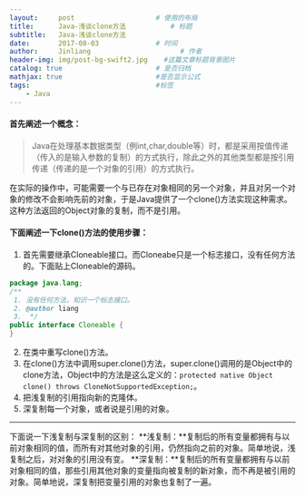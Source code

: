 ```yaml
---
layout:     post                    # 使用的布局
title:      Java-浅谈clone方法           # 标题 
subtitle:   Java-浅谈clone方法 
date:       2017-08-03              # 时间
author:     Jinliang                      # 作者
header-img: img/post-bg-swift2.jpg    #这篇文章标题背景图片
catalog: true                       # 是否归档
mathjax: true                       #是否显示公式
tags:                               #标签
    - Java
---
```


#### 首先阐述一个概念：

> Java在处理基本数据类型（例int,char,double等）时，都是采用按值传递（传入的是输入参数的复制）的方式执行，除此之外的其他类型都是按引用传递（传递的是一个对象的引用）的方式执行。


在实际的操作中，可能需要一个与已存在对象相同的另一个对象，并且对另一个对象的修改不会影响先前的对象，于是Java提供了一个clone()方法实现这种需求。这种方法返回的Object对象的复制，而不是引用。

#### 下面阐述一下clone()方法的使用步骤：

 1. 首先需要继承Cloneable接口。而Cloneabe只是一个标志接口，没有任何方法的。下面贴上Cloneable的源码。
```java
package java.lang;
/**
 1. 没有任何方法，知识一个标志接口。
 2. @author liang
 3.  */
public interface Cloneable {
}
```
 2. 在类中重写clone()方法。
 3. 在clone()方法中调用super.clone()方法，super.clone()调用的是Object中的clone方法，Object中的方法是这么定义的：`protected native Object clone() throws CloneNotSupportedException;`。
 4. 把浅复制的引用指向新的克隆体。
 5. 深复制每一个对象，或者说是引用的对象。



----------
下面说一下浅复制与深复制的区别：
**浅复制：**复制后的所有变量都拥有与以前对象相同的值，而所有对其他对象的引用，仍然指向之前的对象。简单地说，浅复制之后，对对象的引用没有变。
**深复制：**复制后的所有变量都拥有与以前对象相同的值，那些引用其他对象的变量指向被复制的新对象，而不再是被引用的对象。简单地说，深复制把变量引用的对象也复制了一遍。

